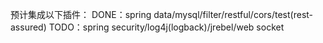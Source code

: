 预计集成以下插件：
DONE：spring data/mysql/filter/restful/cors/test(rest-assured)
TODO：spring security/log4j(logback)/jrebel/web socket